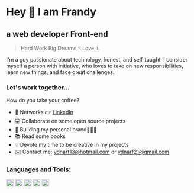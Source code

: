 <h1>Hey 👋 I am Frandy</h1>
<h2> a web developer Front-end</h2>

> Hard Work Big Dreams, I Love it.

I'm a guy passionate about technology, honest, and self-taught. I consider myself a person with initiative, who loves to take on new responsibilities, learn new things, and face great challenges.

<h3 align="left">Let's work together...</h3>
<p align="left">How do you take your coffee?</p>

- 🤹 Networks 👉 <a href="https://www.linkedin.com/in/frandy-rivera-nu%C3%B1ez-60b261160/" target="_blank" onclick="window.open('{{url}}','popup','width=600,height=600'); return false;"> LinkedIn </a>
- 💻 Collaborate on some open source projects
- 📱  Building my personal brand🧑🏼‍💻
- 📚  Read some books
- 💡  Devote my time to be creative in my projects
- ✉️ Contact me: ydnarf13@hotmail.com or ydnarf21@gmail.com
  
<h3 align="left">Languages and Tools:</h3>
<p align="left">
    <code><img  src="https://raw.githubusercontent.com/danielcranney/readme-generator/main/public/icons/skills/html5-colored.svg" height="20" alt="html5"></code>
   <code><img height="20" alt="css3" src="https://raw.githubusercontent.com/danielcranney/readme-generator/main/public/icons/skills/css3-colored.svg"></code>
   <code><img height="20" alt="javascript" src="https://raw.githubusercontent.com/danielcranney/readme-generator/main/public/icons/skills/javascript-colored.svg"></code>
   <code><img height="20" alt="git" src="https://raw.githubusercontent.com/danielcranney/readme-generator/main/public/icons/skills/git-colored.svg"></code>
  <code><img src="https://raw.githubusercontent.com/danielcranney/readme-generator/main/public/icons/skills/bootstrap-colored.svg" height="20" alt="Bootstrap"></code>
</p>

